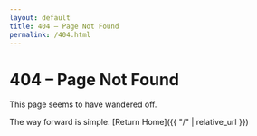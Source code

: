 ```yaml
---
layout: default
title: 404 – Page Not Found
permalink: /404.html
---
```


# 404 – Page Not Found

This page seems to have wandered off. 

The way forward is simple: [Return Home]({{ "/" | relative_url }})
